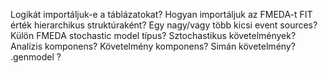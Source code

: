 Logikát importáljuk-e a táblázatokat?
Hogyan importáljuk az FMEDA-t 
	FIT érték hierarchikus struktúraként?
        Egy nagy/vagy több kicsi event sources?
        Külön FMEDA stochastic model típus?
Sztochastikus követelmények?
        Analízis komponens?
        Követelmény komponens?
        Simán követelmény?
        .genmodel ?